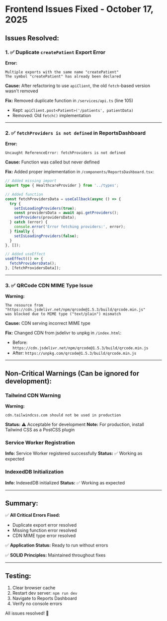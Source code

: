 # Frontend Issues Fixed - October 17, 2025

## Issues Resolved:

### 1. ✅ Duplicate `createPatient` Export Error
**Error:**
```
Multiple exports with the same name "createPatient"
The symbol "createPatient" has already been declared
```

**Cause:** After refactoring to use `apiClient`, the old `fetch`-based version wasn't removed

**Fix:** Removed duplicate function in `/services/api.ts` (line 105)
- Kept: `apiClient.post<Patient>('/patients', patientData)`
- Removed: Old `fetch()` implementation

---

### 2. ✅ `fetchProviders is not defined` in ReportsDashboard
**Error:**
```
Uncaught ReferenceError: fetchProviders is not defined
```

**Cause:** Function was called but never defined

**Fix:** Added proper implementation in `/components/ReportsDashboard.tsx`:
```typescript
// Added missing import
import type { HealthcareProvider } from '../types';

// Added function
const fetchProvidersData = useCallback(async () => {
  try {
    setIsLoadingProviders(true);
    const providersData = await api.getProviders();
    setProviders(providersData);
  } catch (error) {
    console.error('Error fetching providers:', error);
  } finally {
    setIsLoadingProviders(false);
  }
}, []);

// Added useEffect
useEffect(() => {
  fetchProvidersData();
}, [fetchProvidersData]);
```

---

### 3. ✅ QRCode CDN MIME Type Issue
**Warning:**
```
The resource from "https://cdn.jsdelivr.net/npm/qrcode@1.5.3/build/qrcode.min.js" 
was blocked due to MIME type ("text/plain") mismatch
```

**Cause:** CDN serving incorrect MIME type

**Fix:** Changed CDN from jsdelivr to unpkg in `/index.html`:
- Before: `https://cdn.jsdelivr.net/npm/qrcode@1.5.3/build/qrcode.min.js`
- After: `https://unpkg.com/qrcode@1.5.3/build/qrcode.min.js`

---

## Non-Critical Warnings (Can be ignored for development):

### Tailwind CDN Warning
**Warning:**
```
cdn.tailwindcss.com should not be used in production
```

**Status:** ⚠️ Acceptable for development
**Note:** For production, install Tailwind CSS as a PostCSS plugin

### Service Worker Registration
**Info:** Service Worker registered successfully
**Status:** ✅ Working as expected

### IndexedDB Initialization
**Info:** IndexedDB initialized
**Status:** ✅ Working as expected

---

## Summary:

✅ **All Critical Errors Fixed:**
- Duplicate export error resolved
- Missing function error resolved  
- CDN MIME type error resolved

✅ **Application Status:** Ready to run without errors

✅ **SOLID Principles:** Maintained throughout fixes

---

## Testing:
1. Clear browser cache
2. Restart dev server: `npm run dev`
3. Navigate to Reports Dashboard
4. Verify no console errors

All issues resolved! 🎉
